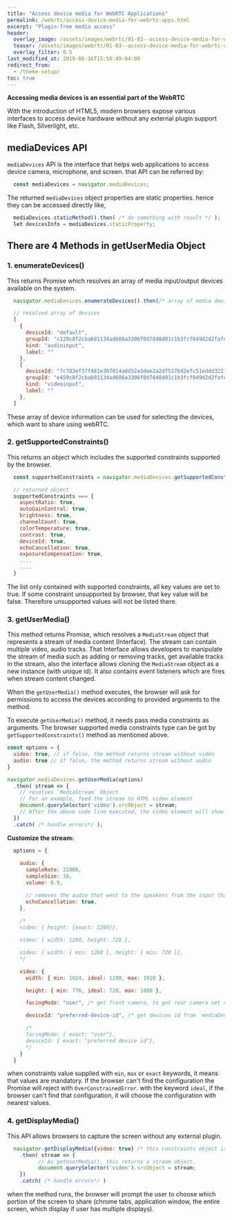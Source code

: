 ```yaml
---
title: "Access device media for WebRTC Applications"
permalink: /webrtc/access-device-media-for-webrtc-apps.html
excerpt: "Plugin-free media access"
header:
  overlay_image: /assets/images/webrtc/01-03--access-device-media-for-webrtc-apps/overlay.png
  teaser: /assets/images/webrtc/01-03--access-device-media-for-webrtc-apps/access-device-media.jpg
  overlay_filter: 0.5
last_modified_at: 2019-06-16T15:58:49-04:00
redirect_from:
  - /theme-setup/
toc: true
---
```


**Accessing media devices is an essential part of the WebRTC**

With the introduction of HTML5, modern browsers expose various interfaces to access device hardware without any external plugin support like Flash, Silverlight, etc.

## mediaDevices API

`mediaDevices` API is the interface that helps web applications to access device camera, microphone, and screen. that API can be referred by:
```js 
  const mediaDevices = navigator.mediaDevices;
```
The returned `mediaDevices`  object properties are static properties. hence they can be accessed directly like,
```js
  mediaDevices.staticMethod().then( /* do something with result */ );
  let devicesInfo = mediaDevices.staticProperty;
```

## There are 4 Methods in getUserMedia Object

### 1. enumerateDevices()

This returns Promise which resolves an array of media input/output devices available on the system.
```js
  navigator.mediaDevices.enumerateDevices().then(/* array of media devices */);
```
```js
  // resolved array of devices
  [
    {
      deviceId: "default",
      groupId: "c129c8f2cba601134ad686a3306f0d7848d01c1b3fcf049d2d2fafea70785002",
      kind: "audioinput",
      label: ""
    },
    {
      deviceId: "7c783ef37f481e307014add32a3dee2a2df517bd2efc51eddd32214537eef609",
      groupId: "e459c8f2cba601134ad686a3306f0d7848d01c1b3fcf049d2d2fafea707855678",
      kind: "videoinput",
      label: ""
    },
  ]
```
These array of device information can be used for selecting the devices, which want to share using webRTC.


### 2. getSupportedConstraints()

This returns an object which includes the supported constraints supported by the browser.
```js
  const supportedConstraints = navigator.mediaDevices.getSupportedConstraints();
```
```js
  // returned object
  supportedConstraints === {
    aspectRatio: true,
    autoGainControl: true,
    brightness: true,
    channelCount: true,
    colorTemperature: true,
    contrast: true,
    deviceId: true,
    echoCancellation: true,
    exposureCompensation: true,
    ....
    ....
  }
```
The list only contained with supported constraints, all key values are set to true. If some constraint unsupported by browser, that key value will be false. Therefore unsupported values will not be listed there.


### 3. getUserMedia()

This method returns Promise, which resolves a `MediaStream` object that represents a stream of media content (Interface). The stream can contain multiple video, audio tracks. That Interface allows developers to manipulate the stream of media such as adding or removing tracks, get available tracks in the stream, also the interface allows cloning the `MediaStream` object as a new instance (with unique id). It also contains event listeners which are fires when stream content changed.

When the `getUserMedia()` method executes, the browser will ask for permissions to access the devices according to provided arguments to the method.

To execute `getUserMedia()` method, it needs pass media constraints as arguments. The browser supported media constraints type can be got by `getSupportedConstraints()` method as mentioned above.

```js
const options = {
  video: true, // if false, the method returns stream without video
  audio: true // if false, the method returns stream without audio
}

navigator.mediaDevices.getUserMedia(options)
  .then( stream => {
    // resolves `MediaStream` Object
    // For an example, feed the stream to HTML video element
    document.querySelector('video').srcObject = stream;
    // After the above code line executed, the video element will show the stream.
  })
  .catch( /* handle errors*/ );
```



**Customize the stream:**
```js
  options = {
    
    audio: {
      sampleRate: 22000,
      sampleSize: 16,
      volume: 0.9,

      // removes the audio that went to the speakers from the input that comes through the mic.
      echoCancellation: true,
    },
    
    /*
    video: { height: {exact: 1280}},

    video: { width: 1280, height: 720 },

    video: { width: { min: 1280 }, height: { min: 720 }},
    */

    video: {
      width: { min: 1024, ideal: 1280, max: 1920 },

      height: { min: 776, ideal: 720, max: 1080 },

      facingMode: "user", /* get front camera, to get rear camera set value as 'environment' */

      deviceId: "preferred-device-id", /* get devices id from `mediaDevices.enumerateDevices()` */

      /*
      facingMode: { exact: "user"},
      deviceId: { exact: "preferred device id"},
      */
    }
  }
```

when constraints value supplied with `min`, `max` or `exact` keywords, it means that values are mandatory. If the browser can't find the configuration the Promise will reject with `OverConstrainedError`. with the keyword `ideal`, if the browser can't find that configuration, it will choose the configuration with nearest values.

### 4. getDisplayMedia()

This API allows browsers to capture the screen without any external plugin.
```js
  navigator.getDisplayMedia({video: true} /* this constraints object is optional*/)
    .then( stream => {
          // As getUserMedia(), this returns a stream object.
          document.querySelector('video').srcObject = stream;
    })
    .catch( /* handle errors*/ )
```
 when the method runs, the browser will prompt the user to choose which portion of the screen to share (chrome tabs, application window, the entire screen, which display if user has multiple displays).

